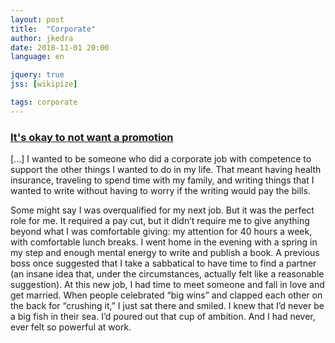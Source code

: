 ```yaml
---
layout: post
title:  "Corporate"
author: jkedra
date: 2018-11-01 20:00
language: en

jquery: true
jss: [wikipize]

tags: corporate
---
```


### [It's okay to not want a promotion](https://medium.com/s/powertrip/its-okay-to-not-want-a-promotion-1f7bcb98ef6e)

[...]  I wanted to be someone who did a corporate job with competence to support the other things I wanted to do in my life. That meant having health insurance, traveling to spend time with my family, and writing things that I wanted to write without having to worry if the writing would pay the bills.

Some might say I was overqualified for my next job. But it was the perfect role for me. It required a pay cut, but it didn’t require me to give anything beyond what I was comfortable giving: my attention for 40 hours a week, with comfortable lunch breaks. I went home in the evening with a spring in my step and enough mental energy to write and publish a book. A previous boss once suggested that I take a sabbatical to have time to find a partner (an insane idea that, under the circumstances, actually felt like a reasonable suggestion). At this new job, I had time to meet someone and fall in love and get married. When people celebrated “big wins” and clapped each other on the back for “crushing it,” I just sat there and smiled. I knew that I’d never be a big fish in their sea. I’d poured out that cup of ambition. And I had never, ever felt so powerful at work.

